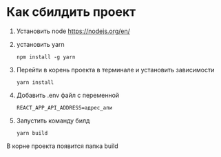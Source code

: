 # Как сбилдить проект

1. Установить node
   <https://nodejs.org/en/>

2. установить yarn

   `npm install -g yarn`

3. Перейти в корень проекта в терминале и установить зависимости

   `yarn install`

4. Добавить .env файл с переменной

   `REACT_APP_API_ADDRESS=адрес_апи`

5. Запустить команду билд

   `yarn build`

В корне проекта появится папка build
